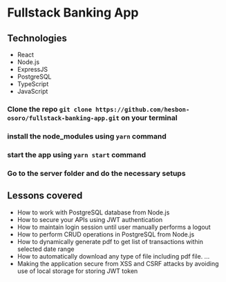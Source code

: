 # Fullstack Banking App

## Technologies

- React
- Node.js
- ExpressJS
- PostgreSQL
- TypeScript
- JavaScript

### Clone the repo `git clone https://github.com/hesbon-osoro/fullstack-banking-app.git` on your terminal

### install the node_modules using `yarn` command

### start the app using `yarn start` command

### Go to the server folder and do the necessary setups

## Lessons covered

- How to work with PostgreSQL database from Node.js
- How to secure your APIs using JWT authentication
- How to maintain login session until user manually performs a logout
- How to perform CRUD operations in PostgreSQL from Node.js
- How to dynamically generate pdf to get list of transactions within selected date range
- How to automatically download any type of file including pdf file. ...
- Making the application secure from XSS and CSRF attacks by avoiding use of local storage for storing JWT token
